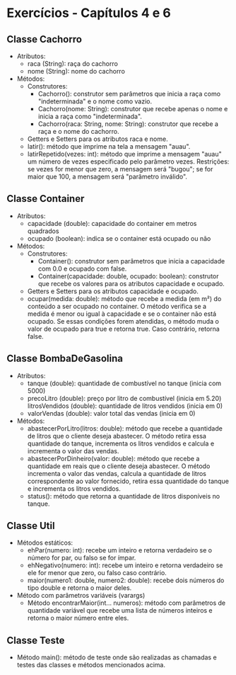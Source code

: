 # Exercícios - Capítulos 4 e 6

## Classe Cachorro

- Atributos:
    - raca (String): raça do cachorro
    - nome (String): nome do cachorro
- Métodos:
    - Construtores:
        - Cachorro(): construtor sem parâmetros que inicia a raça como "indeterminada" e o nome como vazio.
        - Cachorro(nome: String): construtor que recebe apenas o nome e inicia a raça como "indeterminada".
        - Cachorro(raca: String, nome: String): construtor que recebe a raça e o nome do cachorro.
    - Getters e Setters para os atributos raca e nome.
    - latir(): método que imprime na tela a mensagem "auau".
    - latirRepetido(vezes: int): método que imprime a mensagem "auau" um número de vezes especificado pelo parâmetro vezes. Restrições: se vezes for menor que zero, a mensagem será "bugou"; se for maior que 100, a mensagem será "parâmetro inválido".
## Classe Container
- Atributos:
    - capacidade (double): capacidade do container em metros quadrados
    - ocupado (boolean): indica se o container está ocupado ou não
- Métodos:
    - Construtores:
        - Container(): construtor sem parâmetros que inicia a capacidade com 0.0 e ocupado com false.
        - Container(capacidade: double, ocupado: boolean): construtor que recebe os valores para os atributos capacidade e ocupado.
    - Getters e Setters para os atributos capacidade e ocupado.
    - ocupar(medida: double): método que recebe a medida (em m²) do conteúdo a ser ocupado no container. O método verifica se a medida é menor ou igual à capacidade e se o container não está ocupado. Se essas condições forem atendidas, o método muda o valor de ocupado para true e retorna true. Caso contrário, retorna false.
## Classe BombaDeGasolina
- Atributos:
    - tanque (double): quantidade de combustível no tanque (inicia com 5000)
    - precoLitro (double): preço por litro de combustível (inicia em 5.20)
litrosVendidos (double): quantidade de litros vendidos (inicia em 0)
    - valorVendas (double): valor total das vendas (inicia em 0)
- Métodos:
    - abastecerPorLitro(litros: double): método que recebe a quantidade de litros que o cliente deseja abastecer. O método retira essa quantidade do tanque, incrementa os litros vendidos e calcula e incrementa o valor das vendas.
    - abastecerPorDinheiro(valor: double): método que recebe a quantidade em reais que o cliente deseja abastecer. O método incrementa o valor das vendas, calcula a quantidade de litros correspondente ao valor fornecido, retira essa quantidade do tanque e incrementa os litros vendidos.
    - status(): método que retorna a quantidade de litros disponíveis no tanque.
## Classe Util
- Métodos estáticos:
    - ehPar(numero: int): recebe um inteiro e retorna verdadeiro se o número for par, ou falso se for ímpar.
    - ehNegativo(numero: int): recebe um inteiro e retorna verdadeiro se ele for menor que zero, ou falso caso contrário.
    - maior(numero1: double, numero2: double): recebe dois números do tipo double e retorna o maior deles.
- Método com parâmetros variáveis (varargs)
    - Método encontrarMaior(int... numeros): método com parâmetros de quantidade variável que recebe uma lista de números inteiros e retorna o maior número entre eles.
## Classe Teste
- Método main(): método de teste onde são realizadas as chamadas e testes das classes e métodos mencionados acima.